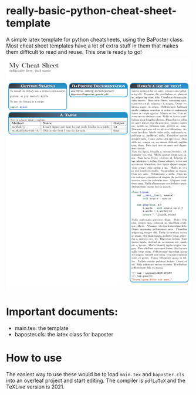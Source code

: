 # really-basic-python-cheat-sheet-template
A simple latex template for python cheatsheets, using the BaPoster class. Most cheat sheet templates have a lot of extra stuff in them that makes them difficult to read and reuse. This one is ready to go!

![Screenshot of main.tex](Capture.PNG)

# Important documents:
* main.tex: the template
* baposter.cls: the latex class for baposter

# How to use
The easiest way to use these would be to load `main.tex` and `baposter.cls` into an overleaf project and start editing. The compiler is `pdfLaTeX` and the TeXLive version is 2021.
